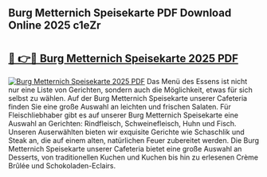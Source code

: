 ## Burg Metternich Speisekarte PDF Download Online 2025 c1eZr

# <h2><a href="http://gcao06.nevu.top/?p=Burg+Metternich+Speisekarte">🔗 👉🔴 Burg Metternich Speisekarte 2025 PDF</a></h2>

[![Burg Metternich Speisekarte 2025 PDF](https://i.imgur.com/dBaPXMq.png)](http://gcao06.nevu.top/?p=Burg+Metternich+Speisekarte)
Das Menü des Essens ist nicht nur eine Liste von Gerichten, sondern auch die Möglichkeit, etwas für sich selbst zu wählen. Auf der Burg Metternich Speisekarte unserer Cafeteria finden Sie eine große Auswahl an leichten und frischen Salaten. Für Fleischliebhaber gibt es auf unserer Burg Metternich Speisekarte eine Auswahl an Gerichten: Rindfleisch, Schweinefleisch, Huhn und Fisch. Unseren Auserwählten bieten wir exquisite Gerichte wie Schaschlik und Steak an, die auf einem alten, natürlichen Feuer zubereitet werden. Die Burg Metternich Speisekarte unserer Cafeteria bietet eine große Auswahl an Desserts, von traditionellen Kuchen und Kuchen bis hin zu erlesenen Crème Brûlée und Schokoladen-Eclairs.

